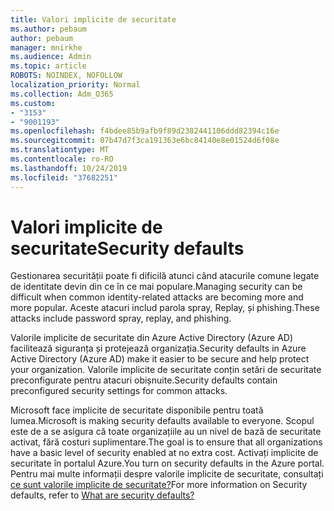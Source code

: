 ```yaml
---
title: Valori implicite de securitate
ms.author: pebaum
author: pebaum
manager: mnirkhe
ms.audience: Admin
ms.topic: article
ROBOTS: NOINDEX, NOFOLLOW
localization_priority: Normal
ms.collection: Adm_O365
ms.custom:
- "3153"
- "9001193"
ms.openlocfilehash: f4bdee85b9afb9f89d2382441106ddd82394c16e
ms.sourcegitcommit: 07b47d7f3ca191363e6bc84140e8e01524d6f08e
ms.translationtype: MT
ms.contentlocale: ro-RO
ms.lasthandoff: 10/24/2019
ms.locfileid: "37682251"
---
```

# <a name="security-defaults"></a><span data-ttu-id="ce62c-102">Valori implicite de securitate</span><span class="sxs-lookup"><span data-stu-id="ce62c-102">Security defaults</span></span>

<span data-ttu-id="ce62c-103">Gestionarea securității poate fi dificilă atunci când atacurile comune legate de identitate devin din ce în ce mai populare.</span><span class="sxs-lookup"><span data-stu-id="ce62c-103">Managing security can be difficult when common identity-related attacks are becoming more and more popular.</span></span> <span data-ttu-id="ce62c-104">Aceste atacuri includ parola spray, Replay, și phishing.</span><span class="sxs-lookup"><span data-stu-id="ce62c-104">These attacks include password spray, replay, and phishing.</span></span>

<span data-ttu-id="ce62c-105">Valorile implicite de securitate din Azure Active Directory (Azure AD) facilitează siguranța și protejează organizația.</span><span class="sxs-lookup"><span data-stu-id="ce62c-105">Security defaults in Azure Active Directory (Azure AD) make it easier to be secure and help protect your organization.</span></span> <span data-ttu-id="ce62c-106">Valorile implicite de securitate conțin setări de securitate preconfigurate pentru atacuri obișnuite.</span><span class="sxs-lookup"><span data-stu-id="ce62c-106">Security defaults contain preconfigured security settings for common attacks.</span></span>

<span data-ttu-id="ce62c-107">Microsoft face implicite de securitate disponibile pentru toată lumea.</span><span class="sxs-lookup"><span data-stu-id="ce62c-107">Microsoft is making security defaults available to everyone.</span></span> <span data-ttu-id="ce62c-108">Scopul este de a se asigura că toate organizațiile au un nivel de bază de securitate activat, fără costuri suplimentare.</span><span class="sxs-lookup"><span data-stu-id="ce62c-108">The goal is to ensure that all organizations have a basic level of security enabled at no extra cost.</span></span> <span data-ttu-id="ce62c-109">Activați implicite de securitate în portalul Azure.</span><span class="sxs-lookup"><span data-stu-id="ce62c-109">You turn on security defaults in the Azure portal.</span></span> <span data-ttu-id="ce62c-110">Pentru mai multe informații despre valorile implicite de securitate, consultați [ce sunt valorile implicite de securitate?](https://docs.microsoft.com/azure/active-directory/conditional-access/concept-conditional-access-security-defaults)</span><span class="sxs-lookup"><span data-stu-id="ce62c-110">For more information on Security defaults, refer to [What are security defaults?](https://docs.microsoft.com/azure/active-directory/conditional-access/concept-conditional-access-security-defaults)</span></span>